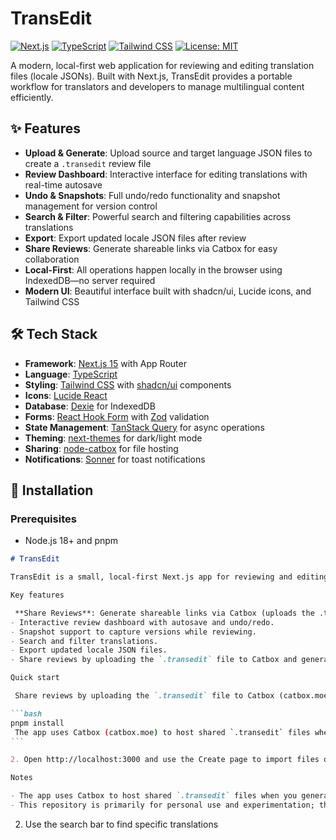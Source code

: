 # TransEdit

[![Next.js](https://img.shields.io/badge/Next.js-15.5.3-black)](https://nextjs.org/)
[![TypeScript](https://img.shields.io/badge/TypeScript-5-blue)](https://www.typescriptlang.org/)
[![Tailwind CSS](https://img.shields.io/badge/Tailwind_CSS-4-38B2AC)](https://tailwindcss.com/)
[![License: MIT](https://img.shields.io/badge/License-MIT-yellow.svg)](https://opensource.org/licenses/MIT)

A modern, local-first web application for reviewing and editing translation files (locale JSONs). Built with Next.js, TransEdit provides a portable workflow for translators and developers to manage multilingual content efficiently.

## ✨ Features

- **Upload & Generate**: Upload source and target language JSON files to create a `.transedit` review file
- **Review Dashboard**: Interactive interface for editing translations with real-time autosave
- **Undo & Snapshots**: Full undo/redo functionality and snapshot management for version control
- **Search & Filter**: Powerful search and filtering capabilities across translations
- **Export**: Export updated locale JSON files after review
- **Share Reviews**: Generate shareable links via Catbox for easy collaboration
- **Local-First**: All operations happen locally in the browser using IndexedDB—no server required
- **Modern UI**: Beautiful interface built with shadcn/ui, Lucide icons, and Tailwind CSS

## 🛠️ Tech Stack

- **Framework**: [Next.js 15](https://nextjs.org/) with App Router
- **Language**: [TypeScript](https://www.typescriptlang.org/)
- **Styling**: [Tailwind CSS](https://tailwindcss.com/) with [shadcn/ui](https://ui.shadcn.com/) components
- **Icons**: [Lucide React](https://lucide.dev/)
- **Database**: [Dexie](https://dexie.org/) for IndexedDB
- **Forms**: [React Hook Form](https://react-hook-form.com/) with [Zod](https://zod.dev/) validation
- **State Management**: [TanStack Query](https://tanstack.com/query) for async operations
- **Theming**: [next-themes](https://github.com/pacocoursey/next-themes) for dark/light mode
- **Sharing**: [node-catbox](https://www.npmjs.com/package/node-catbox) for file hosting
- **Notifications**: [Sonner](https://sonner.emilkowal.ski/) for toast notifications

## 🚀 Installation

### Prerequisites

- Node.js 18+ and pnpm

````markdown
# TransEdit

TransEdit is a small, local-first Next.js app for reviewing and editing translation (locale) JSON files.

Key features

 **Share Reviews**: Generate shareable links via Catbox (uploads the .transedit file to catbox.moe for temporary hosting) for easy collaboration
- Interactive review dashboard with autosave and undo/redo.
- Snapshot support to capture versions while reviewing.
- Search and filter translations.
- Export updated locale JSON files.
- Share reviews by uploading the `.transedit` file to Catbox and generating a short share link (`/review?shareId=...`).

Quick start

 Share reviews by uploading the `.transedit` file to Catbox (catbox.moe) and generating a short share link (`/review?shareId=...`).

```bash
pnpm install
 The app uses Catbox (catbox.moe) to host shared `.transedit` files when you generate share links. Creating a share link uploads the file to Catbox for temporary hosting; shared links fetch the review file server-side and merge any existing local progress.
```

2. Open http://localhost:3000 and use the Create page to import files or the Review page to open a `.transedit` file.

Notes

- The app uses Catbox to host shared `.transedit` files when you generate share links. Shared links fetch the review file server-side and merge any existing local progress.
- This repository is primarily for personal use and experimentation; the README is intentionally minimal.

````
2. Use the search bar to find specific translations
